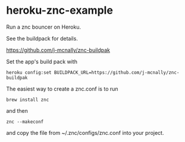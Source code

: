 heroku-znc-example
==================

Run a znc bouncer on Heroku.

See the buildpack for details.

https://github.com/j-mcnally/znc-buildpak

Set the app's build pack with

`heroku config:set BUILDPACK_URL=https://github.com/j-mcnally/znc-buildpak`

The easiest way to create a znc.conf is to run

`brew install znc`

and then

`znc --makeconf`

and copy the file from ~/.znc/configs/znc.conf into your project.
